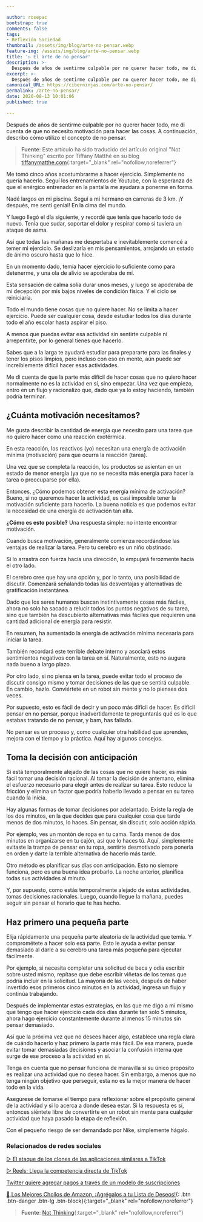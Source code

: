 ```yaml
---

author: rosepac
bootstrap: true
comments: false
tags:
- Reflexión Sociedad
thumbnail: /assets/img/blog/arte-no-pensar.webp
feature-img: /assets/img/blog/arte-no-pensar.webp
title: '▷ El arte de no pensar'
description: >-
  Después de años de sentirme culpable por no querer hacer todo, me di cuenta de que no necesito motivación para hacer las cosas. A continuación, describo cómo utilizo el concepto de no pensar.
excerpt: >-
  Después de años de sentirme culpable por no querer hacer todo, me di cuenta de que no necesito motivación para hacer las cosas. A continuación, describo cómo utilizo el concepto de no pensar.
canonical_URL: https://ciberninjas.com/arte-no-pensar/
permalink: /arte-no-pensar/
date: 2020-08-13 10:01:06
published: true

---
```


Después de años de sentirme culpable por no querer hacer todo, me di cuenta de que no necesito motivación para hacer las cosas. A continuación, describo cómo utilizo el concepto de no pensar.

> **Fuente**: Este artículo ha sido traducido del artículo original "Not Thinking" escrito por Tiffany Matthé en su blog [tiffanymatthe.com](http://tiffanymatthe.com/not-thinking){:target="_blank" rel="nofollow,noreferrer"}

Me tomó cinco años acostumbrarme a hacer ejercicio. Simplemente no quería hacerlo. Seguí los entrenamientos de Youtube, con la esperanza de que el enérgico entrenador en la pantalla me ayudara a ponerme en forma.

Nadé largos en mi piscina. Seguí a mi hermano en carreras de 3 km. ¡Y después, me sentí genial! En la cima del mundo.

Y luego llegó el día siguiente, y recordé que tenía que hacerlo todo de nuevo. Tenía que sudar, soportar el dolor y respirar como si tuviera un ataque de asma.

Así que todas las mañanas me despertaba e inevitablemente comencé a temer mi ejercicio. Se deslizaría en mis pensamientos, arrojando un estado de ánimo oscuro hasta que lo hice.

En un momento dado, temía hacer ejercicio lo suficiente como para detenerme, y una ola de alivio se apoderaba de mí.

Esta sensación de calma solía durar unos meses, y luego se apoderaba de mi decepción por mis bajos niveles de condición física. Y el ciclo se reiniciaría.

Todo el mundo tiene cosas que no quiere hacer. No se limita a hacer ejercicio. Puede ser cualquier cosa, desde estudiar todos los días durante todo el año escolar hasta aspirar el piso.

A menos que puedas evitar esa actividad sin sentirte culpable ni arrepentirte, por lo general tienes que hacerlo.

Sabes que a la larga te ayudará estudiar para prepararte para las finales y tener los pisos limpios, pero incluso con eso en mente, aún puede ser increíblemente difícil hacer esas actividades.

Me di cuenta de que la parte más difícil de hacer cosas que no quiero hacer normalmente no es la actividad en sí, sino empezar. Una vez que empiezo, entro en un flujo y racionalizo que, dado que ya lo estoy haciendo, también podría terminar.

## **¿Cuánta motivación necesitamos?**

Me gusta describir la cantidad de energía que necesito para una tarea que no quiero hacer como una reacción exotérmica.

En esta reacción, los reactivos (yo) necesitan una energía de activación mínima (motivación) para que ocurra la reacción (tarea).

Una vez que se completa la reacción, los productos se asientan en un estado de menor energía (ya que no se necesita más energía para hacer la tarea o preocuparse por ella).

Entonces, ¿Cómo podemos obtener esta energía mínima de activación? Bueno, si no queremos hacer la actividad, es casi imposible tener la motivación suficiente para hacerlo. La buena noticia es que podemos evitar la necesidad de una energía de activación tan alta.

**¿Cómo es esto posible?** Una respuesta simple: no intente encontrar motivación.

Cuando busca motivación, generalmente comienza recordándose las ventajas de realizar la tarea. Pero tu cerebro es un niño obstinado.

Si lo arrastra con fuerza hacia una dirección, lo empujará ferozmente hacia el otro lado.

El cerebro cree que hay una opción y, por lo tanto, una posibilidad de discutir. Comenzará señalando todas las desventajas y alternativas de gratificación instantánea.

Dado que los seres humanos buscan instintivamente cosas más fáciles, ahora no solo ha sacado a relucir todos los puntos negativos de su tarea, sino que también ha descubierto alternativas más fáciles que requieren una cantidad adicional de energía para resistir.

En resumen, ha aumentado la energía de activación mínima necesaria para iniciar la tarea.

También recordará este terrible debate interno y asociará estos sentimientos negativos con la tarea en sí. Naturalmente, esto no augura nada bueno a largo plazo.

Por otro lado, si no piensa en la tarea, puede evitar todo el proceso de discutir consigo mismo y tomar decisiones de las que se sentirá culpable. En cambio, hazlo. Conviértete en un robot sin mente y no lo pienses dos veces.

Por supuesto, esto es fácil de decir y un poco más difícil de hacer. Es difícil pensar en no pensar, porque inadvertidamente te preguntarás qué es lo que estabas tratando de no pensar, y bam, has fallado.

No pensar es un proceso y, como cualquier otra habilidad que aprendes, mejora con el tiempo y la práctica. Aquí hay algunos consejos.

## **Toma la decisión con anticipación**

Si está temporalmente alejado de las cosas que no quiere hacer, es más fácil tomar una decisión racional. Al tomar la decisión de antemano, elimina el esfuerzo necesario para elegir antes de realizar su tarea. Esto reduce la fricción y elimina un factor que podría haberlo llevado a pensar en su tarea cuando la inicia.

Hay algunas formas de tomar decisiones por adelantado. Existe la regla de los dos minutos, en la que decides que para cualquier cosa que tarde menos de dos minutos, lo haces. Sin pensar, sin discutir, solo acción rápida.

Por ejemplo, ves un montón de ropa en tu cama. Tarda menos de dos minutos en organizarse en tu cajón, así que lo haces tú. Aquí, simplemente evitaste la trampa de pensar en tu ropa, sentirte desmotivado para ponerla en orden y darte la terrible alternativa de hacerlo más tarde.

Otro método es planificar sus días con anticipación. Esto no siempre funciona, pero es una buena idea probarlo. La noche anterior, planifica todas sus actividades al minuto.

Y, por supuesto, como estás temporalmente alejado de estas actividades, tomas decisiones racionales. Luego, cuando llegue la mañana, puedes seguir sin pensar el horario que te has hecho.

## **Haz primero una pequeña parte**

Elija rápidamente una pequeña parte aleatoria de la actividad que temía. Y comprométete a hacer solo esa parte. Esto le ayuda a evitar pensar demasiado al darle a su cerebro una tarea más pequeña para ejecutar fácilmente.

Por ejemplo, si necesita completar una solicitud de beca y odia escribir sobre usted mismo, repítase que debe escribir viñetas de los temas que podría incluir en la solicitud. La mayoría de las veces, después de haber invertido esos primeros cinco minutos en la actividad, ingresa un flujo y continúa trabajando.

Después de implementar estas estrategias, en las que me digo a mí mismo que tengo que hacer ejercicio cada dos días durante tan solo 5 minutos, ahora hago ejercicio constantemente durante al menos 15 minutos sin pensar demasiado.

Así que la próxima vez que no desees hacer algo, establece una regla clara de cuándo hacerlo y haz primero la parte más fácil. De esa manera, puede evitar tomar demasiadas decisiones y asociar la confusión interna que surge de ese proceso a la actividad en sí.

Tenga en cuenta que no pensar funciona de maravilla si su único propósito es realizar una actividad que no desea hacer. Sin embargo, a menos que no tenga ningún objetivo que perseguir, esta no es la mejor manera de hacer todo en la vida.

Asegúrese de tomarse el tiempo para reflexionar sobre el propósito general de la actividad y si lo acerca a donde desea estar. Si la respuesta es sí, entonces siéntete libre de convertirte en un robot sin mente para cualquier actividad que haya pasado la etapa de reflexión.

Con el pequeño riesgo de ser demandado por Nike, simplemente hágalo.

### **Relacionados de redes sociales**

[▷ El ataque de los clones de las aplicaciones similares a TikTok](https://ciberninjas.com/clones-tiktok/)

[▷ Reels: Llega la competencia directa de TikTok](https://ciberninjas.com/reels-instagram/)

[Twitter quiere agregar pagos a través de un modelo de suscripciones](https://ciberninjas.com/twitter-quiere-agregar-suscripciones/)

[🛒 Los Mejores Chollos de Amazon, ¡Agrégalos a tu Lista de Deseos!](/amazon/ "Los Mejores Chollos de Amazon, Ofertas Flash, Black Monday y Amazon Prime Day"){: .btn .btn-danger .btn-lg .btn-block}{:target="_blank" rel="nofollow,noreferrer"}

> **Fuente**: [Not Thinking](http://tiffanymatthe.com/not-thinking){:target="_blank" rel="nofollow,noreferrer"}